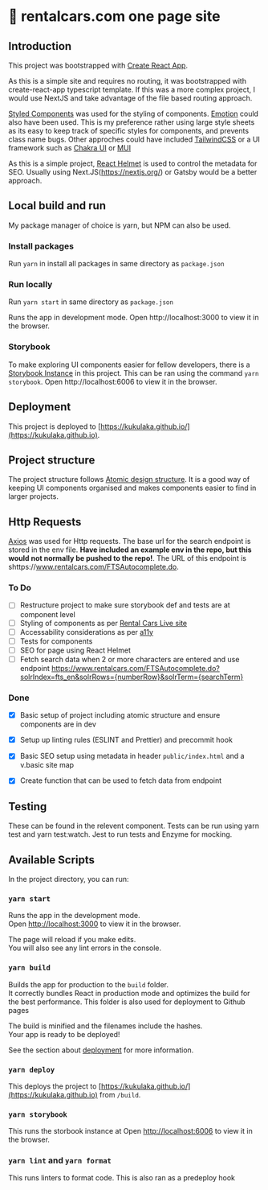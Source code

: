 # :blue_car: rentalcars.com one page site

## Introduction

This project was bootstrapped with [Create React App](https://github.com/facebook/create-react-app).

As this is a simple site and requires no routing, it was bootstrapped with create-react-app typescript template. If this was a more complex project, I would use NextJS and take advantage of the file based routing approach.

 [Styled Components](https://styled-components.com/docs/basics) was used for the styling of components.  [Emotion](https://emotion.sh/docs/introduction) could also have been used. This is my preference rather using large style sheets as its easy to keep track of specific styles for components, and prevents class name bugs. Other approches could have included [TailwindCSS](https://tailwindcss.com/docs/installation) or a UI framework such as [Chakra UI](https://chakra-ui.com/) or [MUI](https://github.com/mui/material-ui)

As this is a simple project,  [React Helmet](https://github.com/nfl/react-helmet) is used to control the metadata for SEO. Usually using Next.JS(https://nextjs.org/) or Gatsby would be a better approach.


## Local build and run

My package manager of choice is yarn, but NPM can also be used.

### Install packages

 Run `yarn` in install all packages in same directory as `package.json`

### Run locally

Run `yarn start` in same directory as `package.json`

Runs the app in development mode.
Open http://localhost:3000 to view it in the browser.

### Storybook 
To make exploring UI components easier for fellow developers, there is a [Storybook Instance](https://storybook.js.org/) in this project. This can be ran using the command `yarn storybook`. Open http://localhost:6006 to view it in the browser. 

## Deployment

This project is deployed to [https://kukulaka.github.io/](https://kukulaka.github.io).


## Project structure

The project structure follows [Atomic design structure](https://andela.com/insights/structuring-your-react-application-atomic-design-principles/). It is a good way of keeping UI components organised and makes components easier to find in larger projects. 

## Http Requests

[Axios](https://www.npmjs.com/package/axios) was used for Http requests. The base url for the search endpoint is stored in the env file. **Have included an example env in the repo, but this would not normally be pushed to the repo!**. The URL of this endpoint is shttps://www.rentalcars.com/FTSAutocomplete.do.

### To Do


- [ ] Restructure project to make sure storybook def and tests are at component level
- [ ] Styling of components as per [Rental Cars Live site](https://rentalcars.com)
- [ ] Accessability considerations as per [a11y](https://reactjs.org/docs/accessibility.html)
- [ ] Tests for components
- [ ] SEO for page using React Helmet
- [ ] Fetch search data when 2 or more characters are entered and use endpoint https://www.rentalcars.com/FTSAutocomplete.do?solrIndex=fts_en&solrRows={numberRow}&solrTerm={searchTerm}

### Done

- [x] Basic setup of project including atomic structure and ensure components are in dev 
- [x] Setup up linting rules (ESLINT and Prettier) and precommit hook
- [x] Basic SEO setup using metadata in header `public/index.html` and a v.basic site map
- [x] Create function that can be used to fetch data from endpoint


## Testing
These can be found in the relevent component. Tests can be run using yarn test and yarn test:watch. Jest to run tests and Enzyme for mocking. 

## Available Scripts

In the project directory, you can run:

### `yarn start`

Runs the app in the development mode.\
Open [http://localhost:3000](http://localhost:3000) to view it in the browser.

The page will reload if you make edits.\
You will also see any lint errors in the console.

### `yarn build`

Builds the app for production to the `build` folder.\
It correctly bundles React in production mode and optimizes the build for the best performance. This folder is also used for deployment to Github pages

The build is minified and the filenames include the hashes.\
Your app is ready to be deployed!

See the section about [deployment](https://facebook.github.io/create-react-app/docs/deployment) for more information.

### `yarn deploy`

This deploys the project to [https://kukulaka.github.io/](https://kukulaka.github.io) from `/build`.

### `yarn storybook`
This runs the storbook instance at Open [http://localhost:6006](http://localhost:6006) to view it in the browser.

### `yarn lint` and `yarn format`
This runs linters to format code. This is also ran as a predeploy hook

